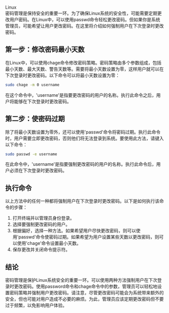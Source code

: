 Linux<br />密码管理是保持安全的重要一环。为了确保Linux系统的安全性，可能需要定期更改用户密码。在Linux中，可以使用passwd命令轻松更改密码。但如果你是系统管理员，可能希望让用户更改密码。在这里将介绍如何强制用户在下次登录时更改密码。
<a name="MuQjP"></a>
## 第一步：修改密码最小天数
在Linux中，可以使用chage命令修改密码策略。密码策略由多个参数组成，包括最小天数、最大天数、警告天数等。需要将最小天数设置为零，这样用户就可以在下次登录时更改密码。以下命令可以将最小天数设置为零：
```bash
sudo chage -m 0 username
```
在这个命令中，'username'是指要更改密码的用户的名称。执行此命令之后，用户将能够在下次登录时更改密码。
<a name="V47rB"></a>
## 第二步：使密码过期
除了将最小天数设置为零外，还可以使用'passwd'命令将密码过期。执行此命令时，用户需要立即更改密码，否则他们将无法登录到系统。要使用此方法，请键入以下命令：
```bash
sudo passwd -e username
```
在此命令中，'username'是指要强制更改密码的用户的名称。执行此命令后，用户必须在下次登录时更改密码。
<a name="jfiZF"></a>
## 执行命令
以上方法中的任何一种都将强制用户在下次登录时更改密码。以下是如何执行该命令的步骤：

1. 打开终端并以管理员身份登录。
2. 选择要强制更改密码的用户。
3. 根据偏好，选择一种方法。如果希望用户尽快更改密码，则可以使用'passwd'命令使密码过期。如果希望为用户设置某些天数以更改密码，则可以使用'chage'命令设置最小天数。
4. 保存更改并关闭命令提示符。
<a name="rd0L9"></a>
## 结论
密码管理是保护Linux系统安全的重要一环。可以使用两种方法强制用户在下次登录时更改密码。使用password命令和chage命令中的参数，管理员可以轻松地设置密码策略并强制用户更改密码。请注意，尽管更改密码可能会为系统带来额外的安全，但也可能对用户造成不必要的麻烦。为此，管理员应该定期更改密码但不要过于频繁，以免影响用户体验。
